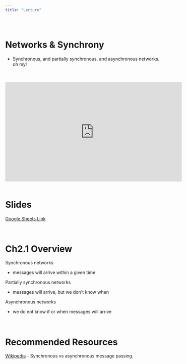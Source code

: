 ```yaml
---
title: "Lecture"
---
```


<br />

# Networks & Synchrony
- Synchronous, and partially synchronous, and asynchronous networks.. oh my! 

<br />
<br />
<iframe 
	width="560" 
	height="315" 
	src="https://www.youtube-nocookie.com/embed/DcCe_dnMNJI"
	frameborder="0" 
	allow="accelerometer; autoplay; encrypted-media; gyroscope; picture-in-picture" 
	allowfullscreen>
</iframe>
<br />
<br />

# Slides

[Google Sheets Link](https://docs.google.com/presentation/d/1pj4Vs7CDJbYaBOTRQgTBVQzLlMmjpizz0Uyn7LqQGJE/edit#slide=id.g4023786b63_0_0)

<br />

# Ch2.1 Overview 

Synchronous networks
- messages will arrive within a given time

Partially synchronous networks
- messages will arrive, but we don't know when

Asynchronous networks
- we do not know if or when messages will arrive

<br />

# Recommended Resources

[Wikipedia](https://en.wikipedia.org/wiki/Message_passing#Synchronous_versus_asynchronous_message_passing) - Synchronous vs asynchronous message passing.

<br />
